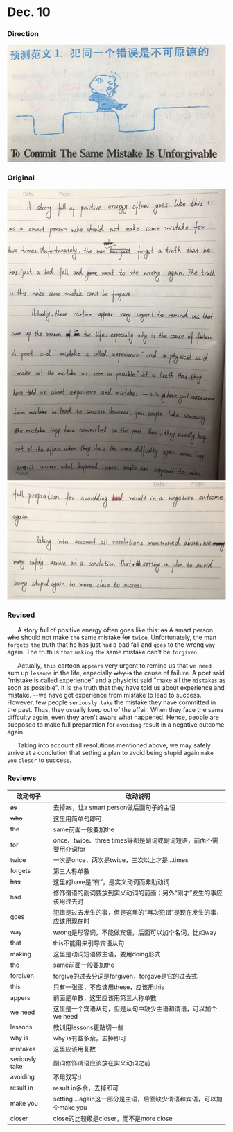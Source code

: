 # Dec. 10

### Direction

![alttext](/writings/12.10/1.jpg)

### Original

![alttext](/writings/12.10/2.jpg)
![alttext](/writings/12.10/3.jpg)

### Revised

&nbsp;&nbsp;&nbsp;&nbsp;&nbsp;&nbsp;A story full of positive energy often goes like this: ~~as~~ A smart person ~~who~~ should not make `the` same mistake ~~for~~ `twice`. Unfortunately, the man `forgets` `the` truth that he ~~has~~ just `had` a bad fall and `goes` to the wrong `way` again. The truth is `that` `making` `the` same mistake can't be `forgiven`.

&nbsp;&nbsp;&nbsp;&nbsp;&nbsp;&nbsp;Actually, `this` cartoon `appears` very urgent to remind us that `we need ` sum up `lessons` in the life, especially ~~why is~~ the cause of failure. A poet said "mistake is called experience" and a physicist said "make all the `mistakes` as soon as possible". It is `the` truth that they have told us about experience and mistake. --we have got experience from mistake to lead to success. However, few people `seriously take` the mistake they have committed in the past. Thus, they usually keep out of the affair. When they face the same diffculty again, even they aren't aware what happened. Hence, people are supposed to make full preparation for `avoiding` ~~result in~~ a negative outcome again.

&nbsp;&nbsp;&nbsp;&nbsp;&nbsp;&nbsp;Taking into account all resolutions mentioned above, we may safely arrive at a conclution that setting a plan to avoid being stupid again `make you` `closer` to success.

### Reviews

|改动句子|改动说明|
|---|---|
|~~as~~|去掉as，让a smart person做后面句子的主语|
|~~who~~|这里用简单句即可|
|the|same前面一般要加the|
|~~for~~|once、twice、three times等都是副词或副词短语，前面不需要用介词for|
|twice|一次是once，两次是twice，三次以上才是...times|
|forgets|第三人称单數|
|~~has~~|这里的have是“有”，是实义动词而非助动词|
|had|修饰谓语的副词要放到实义动词的前面；另外“刚才”发生的事应该用过去时|
|goes|犯错是过去发生的事，但是这里的“再次犯错”是现在发生的事，应该用现在时|
|way|wrong是形容词，不能做宾语，后面可以加个名词，比如way|
|that|this不能用来引导宾语从句|
|making|这里是动词短语做主语，要用doing形式|
|the|same前面一般要加the|
|forgiven|forgive的过去分词是forgiven，forgave是它的过去式|
|this|只有一张图，不应该用these，应该用this|
|appers|前面是单數，这里应该用第三人称单數|
|we need|这里是一个宾语从句，但是从句中缺少主语和谓语，可以加个we need|
|lessons|教训用lessons更贴切一些|
|why is|why is有些多余，去掉即可|
|mistakes|这里应该用复数|
|seriously take|副词修饰谓语应该放在实义动词之前|
|avoiding|不用双写d|
|~~result in~~|result in多余，去掉即可|
|make you|setting ...again这一部分是主语，后面缺少谓语和宾语，可以加个make you|
|closer|close的比较级是closer，而不是more close|
